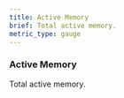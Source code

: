 ```yaml
---
title: Active Memory
brief: Total active memory.
metric_type: gauge
---
```

### Active Memory

Total active memory.